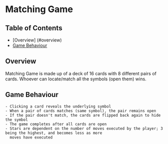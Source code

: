 # Matching Game


## Table of Contents

* [Overview] (#overview)
* [Game Behaviour](#gamebehaviour)


## Overview
Matching Game is made up of a deck of 16 cards with 8 different pairs of cards. Whoever can locate/match all the symbols (open them)
wins.
  
  
## Game Behaviour
    - Clicking a card reveals the underlying symbol
    - When a pair of cards matches (same symbol), the pair remains open
    - If the pair doesn't match, the cards are flipped back again to hide the symbol
    - The game completes after all cards are open
    - Stars are dependent on the number of moves executed by the player; 3 being the highest, and becomes less as more 
      moves have executed
    
    
    





